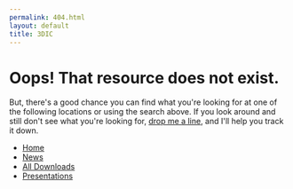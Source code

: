 ```yaml
---
permalink: 404.html
layout: default
title: 3DIC
---
```

# Oops! That resource does not exist.

But, there's a good chance you can find what you're looking for at one of the following locations or using the search above. If you look around and still don't see what you're looking for, <a href="mailto:info@3dic.ac">drop me a line</a>, and I'll help you track it down.

* [Home](/ "3DIC.ac")
* [News](/news "3dic.ac/news")
* [All Downloads](/downloads "jasonrudolph.com/downloads")
* [Presentations](/downloads/presentations "jasonrudolph.com/downloads/presentations")
